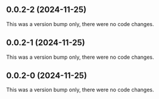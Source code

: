 ## 0.0.2-2 (2024-11-25)

This was a version bump only, there were no code changes.

## 0.0.2-1 (2024-11-25)

This was a version bump only, there were no code changes.

## 0.0.2-0 (2024-11-25)

This was a version bump only, there were no code changes.
